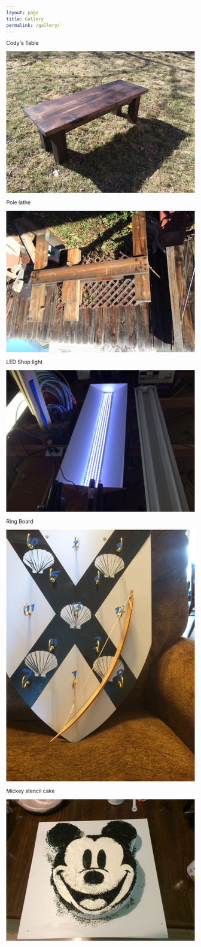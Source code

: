 ```yaml
---
layout: page
title: Gallery
permalink: /gallery/
---
```


Cody's Table


![Cody's Table](/pictures/CodyCoffeeFinal.jpg)


Pole lathe


![Pole Lathe](/pictures/lathe.jpg)


LED Shop light


![Shop light](/pictures/shoplight1.jpg)


Ring Board


![Ring Board](/pictures/ringboard2.jpg)


Mickey stencil cake


![Mickey cake](/pictures/mickeycake180.jpg)
